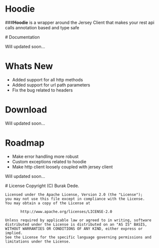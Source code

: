 # Hoodie

###**Hoodie** is a wrapper around the Jersey Client that makes your rest api calls annotation based and type safe

# Documentation

Will updated soon...

# Whats New

* Added support for all http methods
* Added support for url path parameters
* Fix the bug related to headers

 # Download

Will updated soon...

# Roadmap

* Make error handling more robust
* Custom exceptions related to hoodie
* Make http client loosely coupled with jersey client

Will updated soon...

# License
 	Copyright (C) Burak Dede.
 
 	Licensed under the Apache License, Version 2.0 (the "License");
 	you may not use this file except in compliance with the License.
 	You may obtain a copy of the License at
 
    	   http://www.apache.org/licenses/LICENSE-2.0
 	
 	Unless required by applicable law or agreed to in writing, software
 	distributed under the License is distributed on an "AS IS" BASIS,
 	WITHOUT WARRANTIES OR CONDITIONS OF ANY KIND, either express or implied.
 	See the License for the specific language governing permissions and
 	limitations under the License.

  

